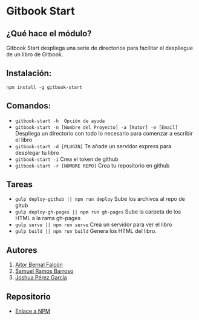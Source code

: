 # Gitbook Start

## ¿Qué hace el módulo?

Gitbook Start despliega una serie de directorios para facilitar el despliegue de un libro de Gitbook.

## Instalación:

```npm install -g gitbook-start```

## Comandos:

* ```gitbook-start -h  Opción de ayuda```
* ```gitbook-start -n [Nombre del Proyecto] -a [Autor] -e [Email]``` Despliega un directorio con todo lo necesario para comenzar a escribir el libro
* ```gitbook-start -d [PLUGIN]``` Te añade un servidor express para desplegar tu libro
* ```gitbook-start -i``` Crea el token de github
* ```gitbook-start -r [NOMBRE REPO]``` Crea tu repositorio en github

## Tareas

* ```gulp deploy-github || npm run deploy``` Sube los archivos al repo de gitub
* ```gulp deploy-gh-pages || npm run gh-pages``` Sube la carpeta de los HTML a la rama gh-pages
* ```gulp serve || npm run serve``` Crea un servidor para ver el libro
* ```gulp build || npm run build``` Genera los HTML del libro.


## Autores

1. [Aitor Bernal Falcón](http://chinegua.github.io/)
2. [Samuel Ramos Barroso](http://losnen.github.io/)
3. [Joshua Pérez García](http://joshuape.github.io/)


## Repositorio

* [Enlace a NPM](https://www.npmjs.com/package/gitbook-start)
